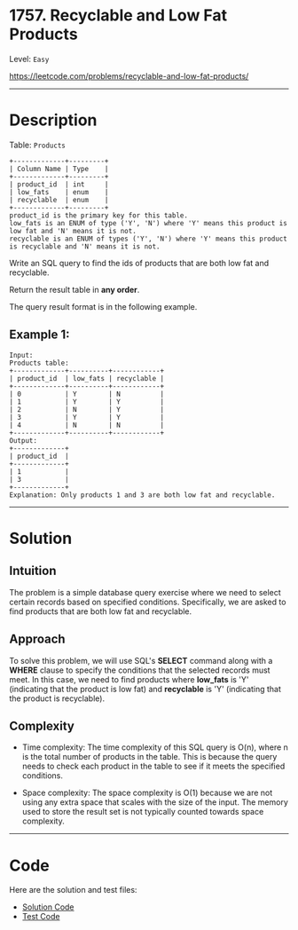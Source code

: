 # 1757. Recyclable and Low Fat Products

Level: `Easy`

https://leetcode.com/problems/recyclable-and-low-fat-products/

---

# Description

Table: `Products`

    +-------------+---------+
    | Column Name | Type    |
    +-------------+---------+
    | product_id  | int     |
    | low_fats    | enum    |
    | recyclable  | enum    |
    +-------------+---------+
    product_id is the primary key for this table.
    low_fats is an ENUM of type ('Y', 'N') where 'Y' means this product is low fat and 'N' means it is not.
    recyclable is an ENUM of types ('Y', 'N') where 'Y' means this product is recyclable and 'N' means it is not.


Write an SQL query to find the ids of products that are both low fat and recyclable.

Return the result table in **any order**.

The query result format is in the following example.

## Example 1:

    Input:
    Products table:
    +-------------+----------+------------+
    | product_id  | low_fats | recyclable |
    +-------------+----------+------------+
    | 0           | Y        | N          |
    | 1           | Y        | Y          |
    | 2           | N        | Y          |
    | 3           | Y        | Y          |
    | 4           | N        | N          |
    +-------------+----------+------------+
    Output:
    +-------------+
    | product_id  |
    +-------------+
    | 1           |
    | 3           |
    +-------------+
    Explanation: Only products 1 and 3 are both low fat and recyclable.

---

# Solution

## Intuition
The problem is a simple database query exercise where we need to select certain records based on specified conditions. Specifically, we are asked to find products that are both low fat and recyclable.

## Approach
To solve this problem, we will use SQL's **SELECT** command along with a **WHERE** clause to specify the conditions that the selected records must meet. In this case, we need to find products where **low_fats** is 'Y' (indicating that the product is low fat) and **recyclable** is 'Y' (indicating that the product is recyclable).

## Complexity
- Time complexity:
  The time complexity of this SQL query is O(n), where n is the total number of products in the table. This is because the query needs to check each product in the table to see if it meets the specified conditions.

- Space complexity:
  The space complexity is O(1) because we are not using any extra space that scales with the size of the input. The memory used to store the result set is not typically counted towards space complexity.

---

# Code
Here are the solution and test files:
- [Solution Code](./solution.sql)
- [Test Code](./solution_test.go)
